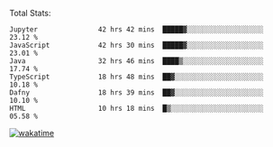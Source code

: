 Total Stats:
<!--START_SECTION:waka-->

```text
Jupyter               42 hrs 42 mins  █████▓░░░░░░░░░░░░░░░░░░░   23.12 %
JavaScript            42 hrs 30 mins  █████▓░░░░░░░░░░░░░░░░░░░   23.01 %
Java                  32 hrs 46 mins  ████▒░░░░░░░░░░░░░░░░░░░░   17.74 %
TypeScript            18 hrs 48 mins  ██▓░░░░░░░░░░░░░░░░░░░░░░   10.18 %
Dafny                 18 hrs 39 mins  ██▓░░░░░░░░░░░░░░░░░░░░░░   10.10 %
HTML                  10 hrs 18 mins  █▒░░░░░░░░░░░░░░░░░░░░░░░   05.58 %
```

<!--END_SECTION:waka-->

[![wakatime](https://wakatime.com/badge/user/d6a1e036-2153-43d6-9604-0dce67457b7f.svg)](https://wakatime.com/@d6a1e036-2153-43d6-9604-0dce67457b7f)
